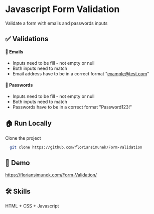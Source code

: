 
# Javascript Form Validation

Validate a form with emails and passwords inputs

## ✅ Validations
#### 📧 Emails
- Inputs need to be fill - not empty or null
- Both inputs need to match
- Email address have to be in a correct format "example@test.com"

#### 🔑 Passwords
- Inputs need to be fill - not empty or null
- Both inputs need to match
- Passwords have to be in a correct format "Password123!"




## 🏠 Run Locally

Clone the project

```bash
  git clone https://github.com/floriansimunek/Form-Validation
```


## 🔎 Demo

https://floriansimunek.com/Form-Validation/
## 🛠️ Skills
HTML + CSS + Javascript
